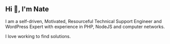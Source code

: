 <!-- - 👋 Hi, I’m @Bowen254
- 👀 I’m interested in ...
- 🌱 I’m currently learning ...
- 💞️ I’m looking to collaborate on ...
- 📫 How to reach me ... -->

<!---
Bowen254/Bowen254 is a ✨ special ✨ repository because its `README.md` (this file) appears on your GitHub profile.
You can click the Preview link to take a look at your changes.
--->


<h2 align="left">Hi 👋, I'm Nate</h2>

<p>I am a self-driven, Motivated, Resourceful Technical Support Engineer and WordPress Expert with experience in PHP, NodeJS and computer networks.

 I love working to find solutions.</p>
